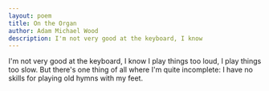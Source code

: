 ```yaml
---
layout: poem
title: On the Organ
author: Adam Michael Wood
description: I'm not very good at the keyboard, I know
---
```


I'm not very good at the keyboard, I know
I play things too loud, I play things too slow.
But there's one thing of all where I'm quite incomplete:
I have no skills for playing old hymns with my feet.